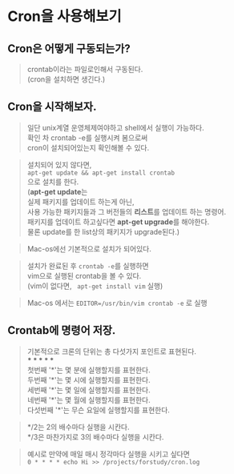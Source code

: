# Cron을 사용해보기

## Cron은 어떻게 구동되는가?
> crontab이라는 파일로인해서 구동된다.  
(cron을 설치하면 생긴다.)

## Cron을 시작해보자.
>일단 unix계열 운영체제여야하고 shell에서 실행이 가능하다.  
확인 차 crontab -e를 실행시켜 봄으로써  
cron이 설치되어있는지 확인해볼 수 있다.  

> 설치되어 있지 않다면,  
```apt-get update && apt-get install crontab ```  
으로 설치를 한다.  
(**apt-get update**는  
실제 패키지를 업데이트 하는게 아닌,  
사용 가능한 패키지들과 그 버전들의 **리스트**를 업데이트 하는 명령어.  
패키지를 업데이트 하고싶다면 **apt-get upgrade**를 해야한다.  
물론 update를 한 list상의 패키지가 upgrade된다.)

>Mac-os에선 기본적으로 설치가 되어있다.

> 설치가 완료된 후 ```crontab -e```를 실행하면  
vim으로 실행된 crontab을 볼 수 있다.  
(vim이 없다면, ``` apt-get install vim``` 실행)

> Mac-os 에서는 ```EDITOR=/usr/bin/vim crontab -e```
로 실행

## Crontab에 명령어 저장.


>기본적으로 크론의 단위는 총 다섯가지 포인트로 표현된다.  
**\* * * * \***  
첫번째 '\*'는 몇 분에 실행할지를 표현한다.  
두번째 '\*'는 몇 시에 실행할지를 표현한다.  
세번째 '\*'는 몇 일에 실행할지를 표현한다.  
네번째 '\*'는 몇 월에 실행할지를 표현한다.  
다섯번째 '\*'는 무슨 요일에 실행할지를 표현한다.  

> \*/2는 2의 배수마다 실행을 시칸다.  
\*/3은 마찬가지로 3의 배수마다 실행을 시칸다.

> 예시로 만약에 매일 매시 정각마다 실행을 시키고 싶다면  
```0 * * * * echo Hi >> /projects/forstudy/cron.log```  
